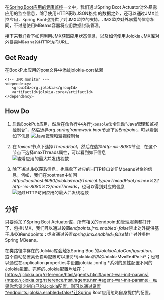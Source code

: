 在[Spring Boot应用的健康监控](http://www.jianshu.com/p/734519d3c383)一文中，我们通过Spring Boot Actuator对外暴露应用的监控信息，除了使用HTTP获取JSON格式 的数据之外，还可以通过JMX监控应用，Spring Boot也提供了对JMX监控的支持。JMX监控对外暴露的信息相同，不过是使用MBeans容器将应用数据封装管理。

接下来我们看下如何利用JMX获取应用状态信息，以及如何使用Jolokia JMX库对外暴露MBeans的HTTP访问URL。

## Get Ready
在BookPub应用的pom文件中添加jolokia-core依赖
```
<!-- JMX monitor -->
<dependency>
   <groupId>org.jolokia</groupId>
   <artifactId>jolokia-core</artifactId>
</dependency>
```

## How Do
1. 启动BookPub应用，然后在命令行中执行`jconsole`命令启动“Java管理和监视控制台”，然后选择*org.springframework.boot*节点下的*Endpoint*，可以看到如下信息
![Java管理和监视控制台](http://upload-images.jianshu.io/upload_images/44770-3953efdb62ee1322.png?imageMogr2/auto-orient/strip%7CimageView2/2/w/1240)

2.  在*Tomcat*节点下选择*ThreadPool*，然后在选择*http-nio-8080*节点，在这个节点下选择maxThreads属性，可以看到如下信息
![查看应用的最大并发线程数](http://upload-images.jianshu.io/upload_images/44770-bcc8ff0210a4391e.png?imageMogr2/auto-orient/strip%7CimageView2/2/w/1240)

3. 除了通过JMX获取信息，也暴露了对应的HTTP接口访问Mbeans对象的信息，例如，我们在postman中访问*http://localhost:8080/jolokia/read/Tomcat:type=ThreadPool,name=%22http-nio-8080%22/maxThreads*，也可以得到对应的信息
![通过HTTP访问应用的最大并发线程数](http://upload-images.jianshu.io/upload_images/44770-ebb9662f10f121ac.png?imageMogr2/auto-orient/strip%7CimageView2/2/w/1240)

## 分析
只要添加了Spring Boot Actuator库，所有相关的endpoint和管理服务都打开了，包括JMX，我们可以通过设置*endpoints.jmx.enabled=false*禁止对外提供基于JMX的endpoints；或者通过设置*spring.jmx.enabled=false*禁止对外提供Spring MBeans。

在类路径中存在的Jolokia库会触发Spring Boot的*JolokiaAutoConfiguration*，这个自动配置类会自动配置可以接受*/jolokia*请求的*JolokiaMvcEndPoint*；也可以通过在application.properties中设置jolokia.config.*系列的属性配置不同的Jolokia配置。完整的Jolokia配置地址在：[https://jolokia.org/reference/html/agents.html#agent-war-init-params](https://jolokia.org/reference/html/agents.html#agent-war-init-params)。如果你希望定制自己的Jolokia配置，则可以通过设置*endpoints.jolokia.enabled=false*让Spring Boot应用忽略自身提供的配置。
